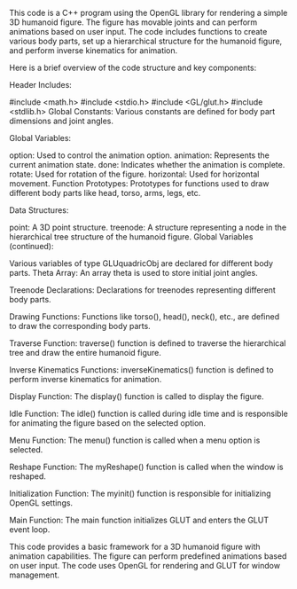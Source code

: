 This code is a C++ program using the OpenGL library for rendering a simple 3D humanoid figure. The figure has movable joints and can perform animations based on user input. The code includes functions to create various body parts, set up a hierarchical structure for the humanoid figure, and perform inverse kinematics for animation.

Here is a brief overview of the code structure and key components:

Header Includes:

#include <math.h>
#include <stdio.h>
#include <GL/glut.h>
#include <stdlib.h>
Global Constants:
Various constants are defined for body part dimensions and joint angles.

Global Variables:

option: Used to control the animation option.
animation: Represents the current animation state.
done: Indicates whether the animation is complete.
rotate: Used for rotation of the figure.
horizontal: Used for horizontal movement.
Function Prototypes:
Prototypes for functions used to draw different body parts like head, torso, arms, legs, etc.

Data Structures:

point: A 3D point structure.
treenode: A structure representing a node in the hierarchical tree structure of the humanoid figure.
Global Variables (continued):

Various variables of type GLUquadricObj are declared for different body parts.
Theta Array:
An array theta is used to store initial joint angles.

Treenode Declarations:
Declarations for treenodes representing different body parts.

Drawing Functions:
Functions like torso(), head(), neck(), etc., are defined to draw the corresponding body parts.

Traverse Function:
traverse() function is defined to traverse the hierarchical tree and draw the entire humanoid figure.

Inverse Kinematics Functions:
inverseKinematics() function is defined to perform inverse kinematics for animation.

Display Function:
The display() function is called to display the figure.

Idle Function:
The idle() function is called during idle time and is responsible for animating the figure based on the selected option.

Menu Function:
The menu() function is called when a menu option is selected.

Reshape Function:
The myReshape() function is called when the window is reshaped.

Initialization Function:
The myinit() function is responsible for initializing OpenGL settings.

Main Function:
The main function initializes GLUT and enters the GLUT event loop.

This code provides a basic framework for a 3D humanoid figure with animation capabilities. The figure can perform predefined animations based on user input. The code uses OpenGL for rendering and GLUT for window management.
